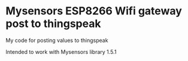 # Mysensors ESP8266 Wifi gateway post to thingspeak

My code for posting values to thingspeak

Intended to work with Mysensors library 1.5.1
